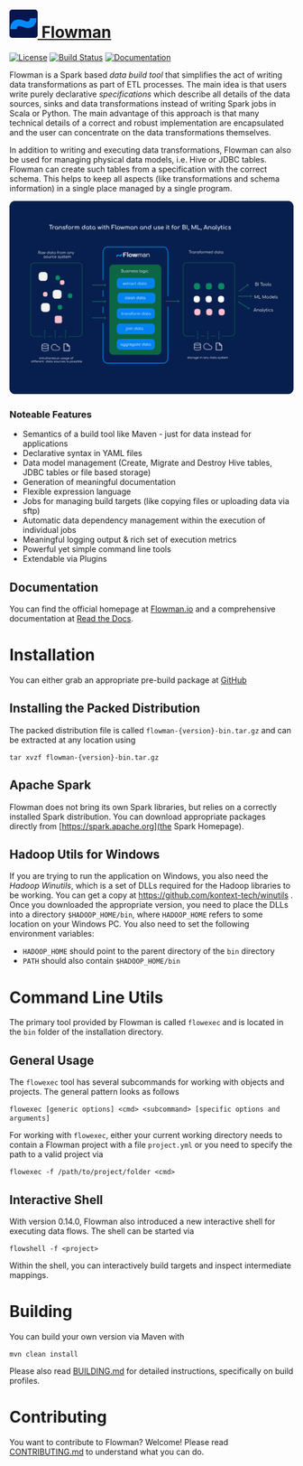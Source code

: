 # [![Flowman Logo](docs/images/flowman-favicon.png) Flowman](https://flowman.io)

[![License](https://img.shields.io/badge/License-Apache%202.0-blue.svg)](https://opensource.org/licenses/Apache-2.0)
[![Build Status](https://travis-ci.org/dimajix/flowman.svg?branch=develop)](https://travis-ci.org/dimajix/flowman)
[![Documentation](https://readthedocs.org/projects/flowman/badge/?version=latest)](https://flowman.readthedocs.io/en/latest/)

Flowman is a Spark based *data build tool* that simplifies the act of writing data transformations as part of ETL
processes. The main idea is that users write purely declarative *specifications* which describe all details of the
data sources, sinks and data transformations instead of writing Spark jobs in Scala or Python. The main advantage of 
this approach is that many technical details of a correct and robust implementation are encapsulated and the user
can concentrate on the data transformations themselves.

In addition to writing and executing data transformations, Flowman can also be used for managing physical data models, 
i.e. Hive or JDBC tables. Flowman can create such tables from a specification with the correct schema. This helps to 
keep all aspects (like transformations and schema information) in a single place managed by a single program.

[![Flowman Logo](docs/images/flowman-overview.png)](https://flowman.io)


### Noteable Features

* Semantics of a build tool like Maven - just for data instead for applications
* Declarative syntax in YAML files
* Data model management (Create, Migrate and Destroy Hive tables, JDBC tables or file based storage)
* Generation of meaningful documentation 
* Flexible expression language
* Jobs for managing build targets (like copying files or uploading data via sftp)
* Automatic data dependency management within the execution of individual jobs
* Meaningful logging output & rich set of execution metrics
* Powerful yet simple command line tools
* Extendable via Plugins


## Documentation

You can find the official homepage at [Flowman.io](https://flowman.io)
 and a comprehensive documentation at [Read the Docs](https://docs.flowman.io). 


# Installation

You can either grab an appropriate pre-build package at [GitHub](https://github.com/dimajix/flowman/releases) 

## Installing the Packed Distribution 

The packed distribution file is called `flowman-{version}-bin.tar.gz` and can be extracted at any 
location using
```shell
tar xvzf flowman-{version}-bin.tar.gz
```

## Apache Spark

Flowman does not bring its own Spark libraries, but relies on a correctly installed Spark distribution. You can 
download appropriate packages directly from [https://spark.apache.org](the Spark Homepage). 

## Hadoop Utils for Windows

If you are trying to run the application on Windows, you also need the *Hadoop Winutils*, which is a set of
DLLs required for the Hadoop libraries to be working. You can get a copy at https://github.com/kontext-tech/winutils .
Once you downloaded the appropriate version, you need to place the DLLs into a directory `$HADOOP_HOME/bin`, where
`HADOOP_HOME` refers to some location on your Windows PC. You also need to set the following environment variables:
* `HADOOP_HOME` should point to the parent directory of the `bin` directory
* `PATH` should also contain `$HADOOP_HOME/bin`


# Command Line Utils

The primary tool provided by Flowman is called `flowexec` and is located in the `bin` folder of the 
installation directory.

## General Usage

The `flowexec` tool has several subcommands for working with objects and projects. The general pattern 
looks as follows
```shell
flowexec [generic options] <cmd> <subcommand> [specific options and arguments]
```

For working with `flowexec`, either your current working directory needs to contain a Flowman
project with a file `project.yml` or you need to specify the path to a valid project via
```shell
flowexec -f /path/to/project/folder <cmd>
```
    
## Interactive Shell

With version 0.14.0, Flowman also introduced a new interactive shell for executing data flows. The shell can be
started via
```shell
flowshell -f <project>
```
    
Within the shell, you can interactively build targets and inspect intermediate mappings.


# Building

You can build your own version via Maven with
```shell
mvn clean install
```
Please also read [BUILDING.md](BUILDING.md) for detailed instructions, specifically on build profiles.


# Contributing

You want to contribute to Flowman? Welcome! Please read [CONTRIBUTING.md](CONTRIBUTING.md) to understand what you can 
do.
